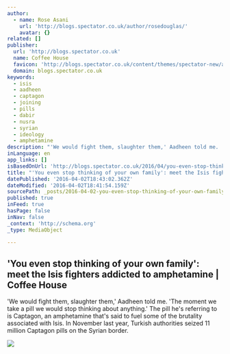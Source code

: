 ```yaml
---
author:
  - name: Rose Asani
    url: 'http://blogs.spectator.co.uk/author/rosedouglas/'
    avatar: {}
related: []
publisher:
  url: 'http://blogs.spectator.co.uk'
  name: Coffee House
  favicon: 'http://blogs.spectator.co.uk/content/themes/spectator-new/assets/favicons/coffeehouse/favicon-16x16.png'
  domain: blogs.spectator.co.uk
keywords:
  - isis
  - aadheen
  - captagon
  - joining
  - pills
  - dabir
  - nusra
  - syrian
  - ideology
  - amphetamine
description: "'We would fight them, slaughter them,' Aadheen told me. 'The moment we take a pill we would stop thinking about anything.' The pill he's referring to is Captagon, an amphetamine that's said to fuel some of the brutality associated with Isis. In November last year, Turkish authorities seized 11 million Captagon pills on the Syrian border."
inLanguage: en
app_links: []
isBasedOnUrl: 'http://blogs.spectator.co.uk/2016/04/you-even-stop-thinking-of-your-own-family-meet-the-isis-fighters-addicted-to-amphetamine/'
title: "'You even stop thinking of your own family': meet the Isis fighters addicted to amphetamine | Coffee House"
datePublished: '2016-04-02T18:43:02.362Z'
dateModified: '2016-04-02T18:41:54.159Z'
sourcePath: _posts/2016-04-02-you-even-stop-thinking-of-your-own-family-meet-the-isis-f.md
published: true
inFeed: true
hasPage: false
inNav: false
_context: 'http://schema.org'
_type: MediaObject

---
```

<article style=""><h1>'You even stop thinking of your own family': meet the Isis fighters addicted to amphetamine | Coffee House</h1><p>'We would fight them, slaughter them,' Aadheen told me. 'The moment we take a pill we would stop thinking about anything.' The pill he's referring to is Captagon, an amphetamine that's said to fuel some of the brutality associated with Isis. In November last year, Turkish authorities seized 11 million Captagon pills on the Syrian border.</p><img src="http://cdn2.spectator.co.uk/files/2016/04/jk.jpg" /></article>